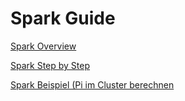 # Spark Guide

[Spark Overview](https://github.com/DahlmannIT/personalUSP/blob/master/Spark/spark_overview.md)

[Spark Step by Step](https://github.com/DahlmannIT/personalUSP/blob/master/Spark/spark_stepbystep.md)

[Spark Beispiel (Pi im Cluster berechnen](https://github.com/DahlmannIT/personalUSP/tree/master/Spark/Beispiel)




